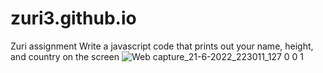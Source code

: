 # zuri3.github.io
Zuri assignment
Write a javascript code that prints out your name, height, and country on the screen
![Web capture_21-6-2022_223011_127 0 0 1](https://user-images.githubusercontent.com/98533498/174900603-8405bc97-d3e7-4e4d-956f-02d69451816d.jpeg)
